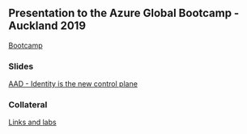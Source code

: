 ## Presentation to the Azure Global Bootcamp - Auckland 2019

[Bootcamp](https://www.eventbrite.co.nz/e/global-azure-bootcamp-auckland-the-sixth-year-tickets-57575802776#)

### Slides 

[AAD - Identity is the new control plane](https://rbrayb.github.io/Presentations/Azure-Bootcamp-2019/AAD-Identity-is-the-new-control-plane.pptx)

### Collateral

[Links and labs](https://rbrayb.github.io/global-azure-bootcamp-iam-2019)
